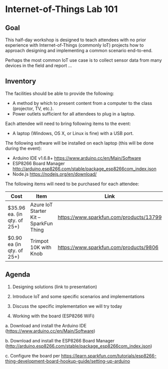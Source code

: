 # Internet-of-Things Lab 101

## Goal
This half-day workshop is designed to teach attendees with no prior experience with Internet-of-Things (commonly IoT) projects how to approach designing and implementing a common scenario end-to-end.

Perhaps the most common IoT use case is to collect sensor data from many devices in the field and report ...

## Inventory
The facilities should be able to provide the following:
* A method by which to present content from a computer to the class (projector, TV, etc.).
* Power outlets sufficient for all attendees to plug in a laptop.

Each attendee will need to bring following items to the event:
* A laptop (Windows, OS X, or Linux is fine) with a USB port.

The following software will be installed on each laptop (this will be done during the event):
* Arduino IDE v1.6.8+ https://www.arduino.cc/en/Main/Software 
* ESP8266 Board Manager http://arduino.esp8266.com/stable/package_esp8266com_index.json 
* Node.js https://nodejs.org/en/download/ 

The following items will need to be purchased for each attendee:

|Cost|Item|Link|
|---|----|----|
|$35.96 ea. (in qty. of 25+)|Azure IoT Starter Kit – SparkFun Thing|https://www.sparkfun.com/products/13799|
|$0.90 ea (in qty. of 25+)|Trimpot 10K with Knob|https://www.sparkfun.com/products/9806|

## Agenda

1. Designing solutions (link to presentation)
  1. Introduce IoT and some specific scenarios and implementations
  2. Discuss the specific implementation we will try today
  
2. Working with the board (ESP8266 WiFi)

  a. Download and install the Arduino IDE (https://www.arduino.cc/en/Main/Software)

  b. Download and install the ESP8266 Board Manager (http://arduino.esp8266.com/stable/package_esp8266com_index.json)
  
  c. Configure the board per https://learn.sparkfun.com/tutorials/esp8266-thing-development-board-hookup-guide/setting-up-arduino
